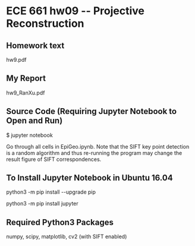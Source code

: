 # ECE 661 hw09 -- Projective Reconstruction

## Homework text
hw9.pdf

## My Report
hw9_RanXu.pdf

## Source Code (Requiring Jupyter Notebook to Open and Run)
$ jupyter notebook

Go through all cells in EpiGeo.ipynb. Note that the SIFT key point detection is a random algorithm and thus re-running the program may change the result figure of SIFT correspondences. 

## To Install Jupyter Notebook in Ubuntu 16.04
python3 -m pip install --upgrade pip

python3 -m pip install jupyter

## Required Python3 Packages
numpy, scipy, matplotlib, cv2 (with SIFT enabled)



